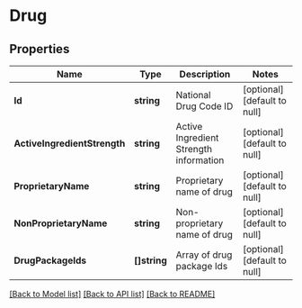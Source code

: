 # Drug

## Properties
Name | Type | Description | Notes
------------ | ------------- | ------------- | -------------
**Id** | **string** | National Drug Code ID | [optional] [default to null]
**ActiveIngredientStrength** | **string** | Active Ingredient Strength information | [optional] [default to null]
**ProprietaryName** | **string** | Proprietary name of drug | [optional] [default to null]
**NonProprietaryName** | **string** | Non-proprietary name of drug | [optional] [default to null]
**DrugPackageIds** | **[]string** | Array of drug package Ids | [optional] [default to null]

[[Back to Model list]](../README.md#documentation-for-models) [[Back to API list]](../README.md#documentation-for-api-endpoints) [[Back to README]](../README.md)


